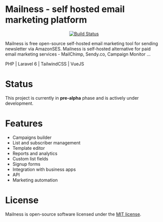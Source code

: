 # Mailness - self hosted email marketing platform

<p align="center">
<a href="https://travis-ci.org/emchooo/mailness"><img src="https://travis-ci.org/emchooo/mailness.svg?branch=master" alt="Build Status"></a>
</p>

Mailness is free open-source self-hosted email marketing tool for sending newsletter via AmazonSES.
Mailness is self-hosted alternative for paid email marketing services - MailChimp, Sendy.co, Campaign Monitor ...

PHP | Laravel 6 | TailwindCSS | VueJS

# Status
This project is currently in **pre-alpha** phase and is actively under development.

# Features
- Campaigns builder
- List and subscriber management
- Template editor
- Reports and analytics 
- Custom list fields
- Signup forms
- Integration with business apps
- API
- Marketing automation

# License

Mailness is open-source software licensed under the [MIT license](https://opensource.org/licenses/MIT).